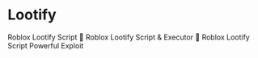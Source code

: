 # Lootify
Roblox Lootify Script 🚀 Roblox Lootify Script &amp; Executor 🚀 Roblox Lootify Script Powerful Exploit
